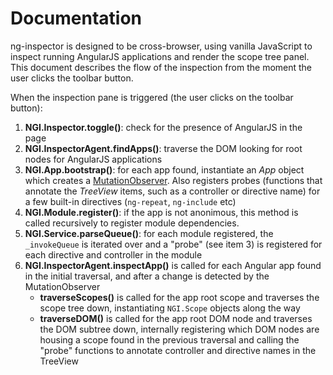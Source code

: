 # Documentation

ng-inspector is designed to be cross-browser, using vanilla JavaScript to inspect running AngularJS applications and render the scope tree panel. This document describes the flow of the inspection from the moment the user clicks the toolbar button.

When the inspection pane is triggered (the user clicks on the toolbar button): 

1. **NGI.Inspector.toggle()**: check for the presence of AngularJS in the page
2. **NGI.InspectorAgent.findApps()**: traverse the DOM looking for root nodes for AngularJS applications
3. **NGI.App.bootstrap()**: for each app found, instantiate an _App_ object which creates a [MutationObserver](https://developer.mozilla.org/en/docs/Web/API/MutationObserver). Also registers probes (functions that annotate the _TreeView_ items, such as a controller or directive name) for a few built-in directives (`ng-repeat`, `ng-include` etc)
4. **NGI.Module.register()**: if the app is not anonimous, this method is called recursively to register module dependencies.
5. **NGI.Service.parseQueue()**: for each module registered, the `_invokeQueue` is iterated over and a "probe" (see item 3) is registered for each directive and controller in the module
6. **NGI.InspectorAgent.inspectApp()** is called for each Angular app found in the initial traversal, and after a change is detected by the MutationObserver
	- **traverseScopes()** is called for the app root scope and traverses the scope tree down, instantiating `NGI.Scope` objects along the way
	- **traverseDOM()** is called for the app root DOM node and traverses the DOM subtree down, internally registering which DOM nodes are housing a scope found in the previous traversal and calling the "probe" functions to annotate controller and directive names in the TreeView